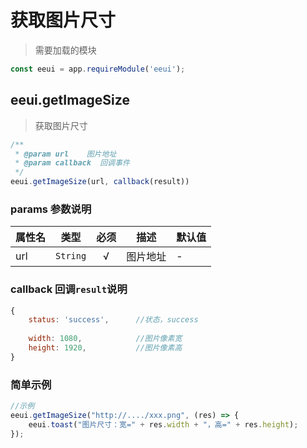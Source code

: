 # 获取图片尺寸

> 需要加载的模块

```js
const eeui = app.requireModule('eeui');
```

## eeui.getImageSize

> 获取图片尺寸

```js
/**
 * @param url    图片地址
 * @param callback  回调事件
 */
eeui.getImageSize(url, callback(result))
```

### params 参数说明

| 属性名 | 类型 | 必须 | 描述 | 默认值 |
| --- | --- | :-: | --- | --- |
| url | `String` | √ | 图片地址 | - |

### callback 回调`result`说明

```js
{
    status: 'success',      //状态，success
    
    width: 1080,            //图片像素宽
    height: 1920,           //图片像素高
}
```

### 简单示例

```js
//示例
eeui.getImageSize("http://..../xxx.png", (res) => {
    eeui.toast("图片尺寸：宽=" + res.width + "，高=" + res.height);
});
```

